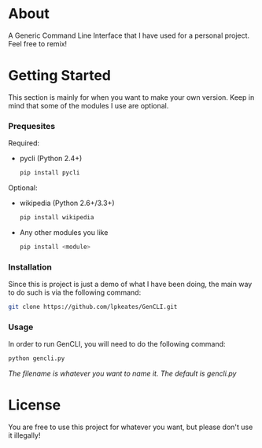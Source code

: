 # About
A Generic Command Line Interface that I have used for a personal project. Feel free to remix!

# Getting Started
This section is mainly for when you want to make your own version. Keep in mind that some of the modules I use are optional.

### Prequesites
Required:
* pycli (Python 2.4+)
  ```sh
  pip install pycli
  ```
Optional:
* wikipedia (Python 2.6+/3.3+)
  ```sh
  pip install wikipedia
  ```
* Any other modules you like
  ```sh
  pip install <module>
  ```

### Installation
Since this is project is just a demo of what I have been doing, the main way to do such is via the following command:
```sh
git clone https://github.com/lpkeates/GenCLI.git
```

### Usage
In order to run GenCLI, you will need to do the following command:
```sh
python gencli.py
```
*The filename is whatever you want to name it. The default is gencli.py*

# License
You are free to use this project for whatever you want, but please don't use it illegally!
